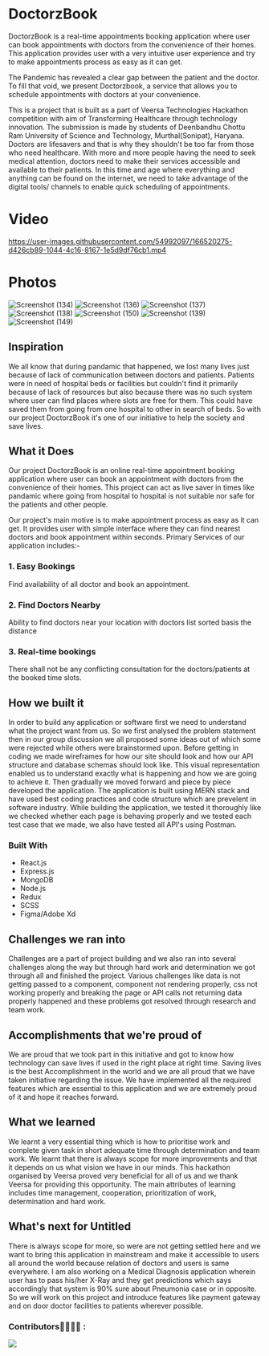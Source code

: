 # DoctorzBook

DoctorzBook is a real-time appointments booking application where user can book appointments with doctors from the convenience of their homes. This application provides user with a very intuitive user experience and try to make appointments process as easy as it can get.

The Pandemic has revealed a clear gap between the patient and the doctor. To fill that void, we present Doctorzbook, a service that allows you to schedule appointments with doctors at your convenience.

This is a project that is built as a part of Veersa Technologies Hackathon competition with aim of Transforming Healthcare through technology innovation. The submission is made by students of Deenbandhu Chottu Ram University of Science and Technology, Murthal(Sonipat), Haryana.
Doctors are lifesavers and that is why they shouldn't be too far from those who need healthcare. With more and more people having the need to seek medical attention, doctors need to make their services accessible and available to their patients. In this time and age where everything and anything can be found on the internet, we need to take advantage of the digital tools/ channels to enable quick scheduling of appointments.

# Video

https://user-images.githubusercontent.com/54992097/166520275-d426cb89-1044-4c16-8167-1e5d9df76cb1.mp4

# Photos

![Screenshot (134)](https://user-images.githubusercontent.com/54992097/166520595-da7587c6-6368-4f02-9e02-940388d03758.png)
![Screenshot (136)](https://user-images.githubusercontent.com/54992097/166520606-692a8a98-1d73-44f2-a060-95476d3c67df.png)
![Screenshot (137)](https://user-images.githubusercontent.com/54992097/166520621-d7664ff1-cb05-4dd8-8417-c51862bbdefe.png)
![Screenshot (138)](https://user-images.githubusercontent.com/54992097/166520625-d6dbbc34-c290-4fda-8b7f-63b3dde32f92.png)
![Screenshot (150)](https://user-images.githubusercontent.com/54992097/166520972-9d4ac28d-f842-446b-b70d-fb4fdf52abb5.png)
![Screenshot (139)](https://user-images.githubusercontent.com/54992097/166520975-e37bef5a-876e-4ba4-8e9a-4d700187b6ec.png)
![Screenshot (149)](https://user-images.githubusercontent.com/54992097/166520980-bc71a3fc-de03-47cb-b963-ad1199fd94ef.png)

## Inspiration
We all know that during pandamic that happened, we lost many lives just because of lack of communication between doctors and patients. Patients were in need of hospital beds or facilities but couldn't find it primarily because of lack of resources but also because there was no such system where user can find places where slots are free for them. This could have saved them from going from one hospital to other in search of beds.
So with our project DoctorzBook it's one of our initiative to help the society and save lives.

## What it Does
Our project DoctorzBook is an online real-time appointment booking application where user can book an appointment with doctors from the convenience of their homes. This project can act as live saver in times like pandamic where going from hospital to hospital is not suitable nor safe for the patients and other people.

Our project's main motive is to make appointment process as easy as it can get. It provides user with simple interface where they can find nearest doctors and book appointment within seconds.
Primary Services of our application includes:-
### 1. Easy Bookings
Find availability of all doctor and book an appointment.
### 2. Find Doctors Nearby
Ability to find doctors near your location with doctors list sorted basis the distance
### 3. Real-time bookings
There shall not be any conflicting consultation for the doctors/patients at the booked time slots.


## How we built it
In order to build any application or software first we need to understand what the project want from us. So we first analysed the problem statement then in our group discussion we all proposed some ideas out of which some were rejected while others were brainstormed upon. 
Before getting in coding we made wireframes for how our site should look and how our API structure and database schemas should look like. This visual representation enabled us to understand exactly what is happening and how we are going to achieve it.
Then gradually we moved forward and piece by piece developed the application.
The application is built using MERN stack and have used best coding practices and code structure which are prevelent in software industry.
While building the application, we tested it thoroughly like we checked whether each page is behaving properly and we tested each test case that we made, we also have tested all API's using Postman.

### Built With

* React.js
* Express.js
* MongoDB
* Node.js 
* Redux
* SCSS
* Figma/Adobe Xd


## Challenges we ran into
Challenges are a part of project building and we also ran into several challenges along the way but through hard work and determination we got through all and finished the project.
Various challenges like data is not getting passed to a component, component not rendering properly, css not working properly and breaking the page or API calls not returning data properly happened and these problems got resolved through research and team work.

## Accomplishments that we're proud of
We are proud that we took part in this initiative and got to know how technology can save lives if used in the right place at right time.
Saving lives is the best Accomplishment in the world and we are all proud that we have taken initiative regarding the issue.
We have implemented all the required features which are essential to this application and we are extremely proud of it and hope it reaches forward.

## What we learned
We learnt a very essential thing which is how to prioritise work and complete given task in short adequate time through determination and team work. We learnt that there is always scope for more improvements and that it depends on us what vision we have in our minds.
This hackathon organised by Veersa proved very beneficial for all of us and we thank Veersa for providing this opportunity.
The main attributes of learning includes time management, cooperation, prioritization of work, determination and hard work.

## What's next for Untitled
There is always scope for more, so were are not getting settled here and we want to bring this application in mainstream and make it accessible to users all around the world because relation of doctors and users is same everywhere. I am also working on a Medical Diagnosis application wherein user has to pass his/her X-Ray and they get predictions which says accordingly that system is 90% sure about Pneumonia case or in opposite.
So we will work on this project and introduce features like payment gateway and on door doctor facilities to patients wherever possible.



### Contributors👩‍💻👨‍💻 :
<a href="https://github.com/Chaitanya31612/DoctorzBook/graphs/contributors">
  <img src="https://contributors-img.web.app/image?repo=chaitanya31612/DoctorzBook" />
</a>
